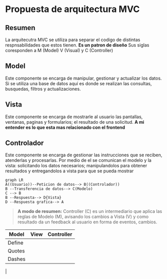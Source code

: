 # Propuesta de arquitectura MVC

## Resumen

La arquitecutra MVC se utiliza para separar el codigo de distintas respnsabilidades que estos tienen. **Es un patron de diseño** Sus siglas coresponden a M (Model) V (Visual) y C (Controller)

## Model

Este componente se encarga de manipular, gestionar y actualizar los datos. Si se utiliza una base de datos aquí es donde se realizan las consultas, busquedas, filtros y actualizaciones.

## Vista

Este componente se encarga de mostrarle al usuario las pantallas, ventanas, paginas y formularios; el resultado de una solicitud. **A mi entender es lo que esta mas relacionado con el frontend**

## Controlador 

Este componente se encarga de gestionar las instrucciones que se reciben, atenderlas y procesarlas. Por medio de el se comunican el modelo y la vista: solicitando los datos necesarios; manipulandolos para obtener resultados y entregandolos a vista para que se pueda mostrar

```mermaid
graph LR
A((Usuario))--Peticion de datos--> B((Controlador))
B --Transferencia de datos--> C(Modelo)
C --> B
B --Respuesta--> D{Vista}
D --Respuesta grafica--> A
```

>**A modo de resumen:** Controller (C) es un intermediario que aplica las reglas de Modelo (M), avisando los cambios a Vista (V) y como resultado da un feedback al usuario en forma de eventos, cambios.

|Model           |View                           |Controller                   |
|----------------|-------------------------------|-----------------------------|
|Define          |                               |                             |
|Quotes          |                               |                             |
|Dashes          |                               |                             |
|